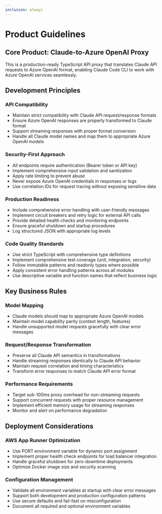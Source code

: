```yaml
---
inclusion: always
---
```


# Product Guidelines

## Core Product: Claude-to-Azure OpenAI Proxy

This is a production-ready TypeScript API proxy that translates Claude API requests to Azure OpenAI
format, enabling Claude Code CLI to work with Azure OpenAI services seamlessly.

## Development Principles

### API Compatibility

- Maintain strict compatibility with Claude API request/response formats
- Ensure Azure OpenAI responses are properly transformed to Claude format
- Support streaming responses with proper format conversion
- Handle all Claude model names and map them to appropriate Azure OpenAI models

### Security-First Approach

- All endpoints require authentication (Bearer token or API key)
- Implement comprehensive input validation and sanitization
- Apply rate limiting to prevent abuse
- Never expose Azure OpenAI credentials in responses or logs
- Use correlation IDs for request tracing without exposing sensitive data

### Production Readiness

- Include comprehensive error handling with user-friendly messages
- Implement circuit breakers and retry logic for external API calls
- Provide detailed health checks and monitoring endpoints
- Ensure graceful shutdown and startup procedures
- Log structured JSON with appropriate log levels

### Code Quality Standards

- Use strict TypeScript with comprehensive type definitions
- Implement comprehensive test coverage (unit, integration, security)
- Follow immutable patterns and readonly types where possible
- Apply consistent error handling patterns across all modules
- Use descriptive variable and function names that reflect business logic

## Key Business Rules

### Model Mapping

- Claude models should map to appropriate Azure OpenAI models
- Maintain model capability parity (context length, features)
- Handle unsupported model requests gracefully with clear error messages

### Request/Response Transformation

- Preserve all Claude API semantics in transformations
- Handle streaming responses identically to Claude API behavior
- Maintain request correlation and timing characteristics
- Transform error responses to match Claude API error format

### Performance Requirements

- Target sub-100ms proxy overhead for non-streaming requests
- Support concurrent requests with proper resource management
- Implement efficient memory usage for streaming responses
- Monitor and alert on performance degradation

## Deployment Considerations

### AWS App Runner Optimization

- Use PORT environment variable for dynamic port assignment
- Implement proper health check endpoints for load balancer integration
- Handle graceful shutdown for zero-downtime deployments
- Optimize Docker image size and security scanning

### Configuration Management

- Validate all environment variables at startup with clear error messages
- Support both development and production configuration patterns
- Use secure defaults and fail-fast on misconfiguration
- Document all required and optional environment variables
